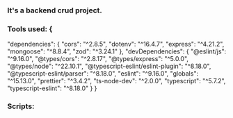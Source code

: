 ### It's a backend crud project. 
### Tools used: {
"dependencies": {
    "cors": "^2.8.5",
    "dotenv": "^16.4.7",
    "express": "^4.21.2",
    "mongoose": "^8.8.4",
    "zod": "^3.24.1"
  },
  "devDependencies": {
    "@eslint/js": "^9.16.0",
    "@types/cors": "^2.8.17",
    "@types/express": "^5.0.0",
    "@types/node": "^22.10.1",
    "@typescript-eslint/eslint-plugin": "^8.18.0",
    "@typescript-eslint/parser": "^8.18.0",
    "eslint": "^9.16.0",
    "globals": "^15.13.0",
    "prettier": "^3.4.2",
    "ts-node-dev": "^2.0.0",
    "typescript": "^5.7.2",
    "typescript-eslint": "^8.18.0"
  }
}

### Scripts: 
